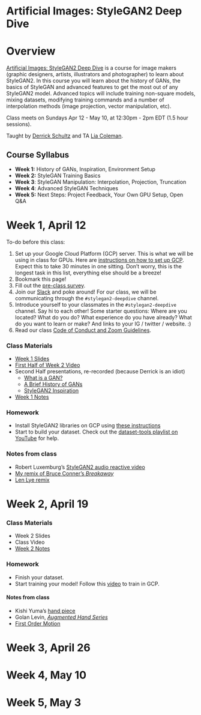 # Artificial Images: StyleGAN2 Deep Dive

# Overview

[Artificial Images: StyleGAN2 Deep Dive](https://bustbright.square.site/product/machine-learning-class-stylegan/286) is a course for image makers (graphic designers, artists, illustrators and photographer) to learn about StyleGAN2. In this course you will learn about the history of GANs, the basics of StyleGAN and advanced features to get the most out of any StyleGAN2 model. Advanced topics will include training non-square models, mixing datasets, modifying training commands and a number of interpolation methods (image projection, vector manipulation, etc). 

Class meets on Sundays Apr 12 - May 10, at 12:30pm - 2pm EDT (1.5 hour sessions).

Taught by [Derrick Schultz](https://twitter.com/dvsch?lang=en) and TA [Lia Coleman](https://twitter.com/Lialialiacole).

## Course Syllabus

- **Week 1:** History of GANs, Inspiration, Environment Setup
- **Week 2:** StyleGAN Training Basics
- **Week 3**: StyleGAN Manipulation: Interpolation, Projection, Truncation
- **Week 4**: Advanced StyleGAN Techniques
- **Week 5:** Next Steps: Project Feedback, Your Own GPU Setup, Open Q&A

# Week 1, April 12

To-do before this class:
1. Set up your Google Cloud Platform (GCP) server. This is what we will be using in class for GPUs. Here are [instructions on how to set up GCP](https://www.youtube.com/watch?v=CBPJh33T3yQ). Expect this to take 30 minutes in one sitting. Don’t worry, this is the longest task in this list, everything else should be a breeze!
2. Bookmark this page!
3. Fill out the [pre-class survey](https://drive.google.com/open?id=1VYk7B0Chd534rVvE_1c4FTsRNk_ftWkB4qo2TPmM1X4).
4. Join our [Slack](https://ml-images.slack.com/) and poke around! For our class, we will be communicating through the `#stylegan2-deepdive` channel.
5. Introduce yourself to your classmates in the `#stylegan2-deepdive` channel. Say hi to each other! Some starter questions: Where are you located? What do you do? What experience do you have already? What do you want to learn or make? And links to your IG / twitter / website. :)
6. Read our class [Code of Conduct and Zoom Guidelines](https://docs.google.com/document/d/1Q6X4_uEdlx3Xo9ZM73nlltc690DcP4geSjImUEA7K98/edit?usp=sharing).


### Class Materials

- [Week 1 Slides](https://drive.google.com/open?id=1PkmZMbNHE29WgTiS__LkSHr8pIn56-baOWs3QPnktOo)
- [First Half of Week 2 Video](https://drive.google.com/open?id=1TXUjXuoXJJkzOeX-CUnN-XYsDDW8FfmT)
- Second Half presentations, re-recorded (because Derrick is an idiot)
  - [What is a GAN?](https://youtu.be/e1Ed3LGQpiA)
  - [A Brief History of GANs](https://youtu.be/0d2WsXtQHR8)
  - [StyleGAN2 Inspiration](https://youtu.be/lYoIn1aL37s)
- [Week 1 Notes](https://www.notion.so/Setup-History-of-GANs-Inspiration-0cd4ebe5d70a45589c6ca2267dee64a3)

### Homework
- Install StyleGAN2 libraries on GCP using [these instructions](https://github.com/dvschultz/ai/blob/master/StyleGAN-GCP.md)
- Start to build your dataset. Check out the [dataset-tools playlist on YouTube](https://www.youtube.com/watch?v=faS0pmd71fk&list=PLWuCzxqIpJs9v81cWpRC7nm94eTMtohHq) for help.

### Notes from class
- Robert Luxemburg’s [StyleGAN2 audio reactive video](https://twitter.com/robertluxemburg/status/1216442061060300800)
- [My remix of Bruce Conner’s _Breakaway_](https://www.instagram.com/p/B9Zu04zB--Y/)
- [Len Lye remix](https://www.youtube.com/watch?v=LQfM-cEY_TI&t=4s)

# Week 2, April 19
### Class Materials
- Week 2 Slides
- Class Video
- [Week 2 Notes](https://www.notion.so/Training-StyleGAN2-abf6f824186b4920ae70b83ea362a724)

### Homework
- Finish your dataset.
- Start training your model! Follow this [video](https://www.youtube.com/watch?v=Ij1dqSVR89M) to train in GCP.

#### Notes from class
- Kishi Yuma’s [hand piece](https://www.instagram.com/p/B0A8pOzDfvU/)
- Golan Levin, [_Augmented Hand Series_](http://www.flong.com/projects/augmented-hand-series/)
- [First Order Motion](https://aliaksandrsiarohin.github.io/first-order-model-website/)

# Week 3, April 26

# Week 4, May 10

# Week 5, May 3
